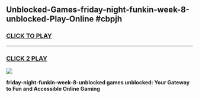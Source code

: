 
## Unblocked-Games-friday-night-funkin-week-8-unblocked-Play-Online #cbpjh
<h3>
<a href="https://news.freeplayer.one?title=friday-night-funkin-week-8-unblocked&ref=3">CLICK TO PLAY</a></h3>
<hr>

<h3>
<a href="https://news.freeplayer.one?title=friday-night-funkin-week-8-unblocked&ref=3">CLICK 2 PLAY</a>
  
</h3>

<a href="https://news.freeplayer.one?title=friday-night-funkin-week-8-unblocked&ref=3"><img src="https://clearcache.store/games.png"></a>


**friday-night-funkin-week-8-unblocked games unblocked: Your Gateway to Fun and Accessible Online Gaming**
